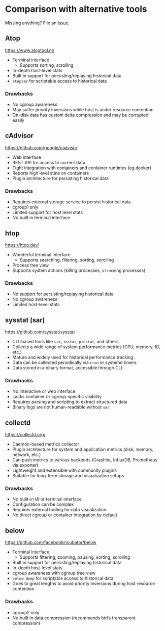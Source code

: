 # Comparison with alternative tools

Missing anything? File an
[issue](https://github.com/facebookincubator/below/issues).

## Atop

https://www.atoptool.nl/

* Terminal interface
  * Supports sorting, scrolling
* In-depth host-level stats
* Built in support for persisting/replaying historical data
* `atopsar` for scriptable access to historical data

### Drawbacks

* No cgroup awareness
* May suffer priority inversions while host is under resource contention
* On-disk data has custom delta compression and may be corrupted easily

## cAdvisor

https://github.com/google/cadvisor

* Web interface
* REST API for access to current data
* Tight integration with containers and container runtimes (eg docker)
* Reports high level stats on containers
* Plugin architecture for persisting historical data

### Drawbacks

* Requires external storage service to persist historical data
* cgroup1 only
* Limited support for host level stats
* No built in terminal interface

## htop

https://htop.dev/

* Wonderful terminal interface
  * Supports searching, filtering, sorting, scrolling
* Process tree view
* Supports system actions (killing processes, `strace`ing processes)

### Drawbacks

* No support for persisting/replaying historical data
* No cgroup awareness
* Limited host-level stats

## sysstat (sar)

https://github.com/sysstat/sysstat

* CLI-based tools like `sar`, `iostat`, `pidstat`, and others
* Collects a wide range of system performance metrics (CPU, memory, IO, etc.)
* Mature and widely used for historical performance tracking
* Data can be collected periodically via `cron` or systemd timers
* Data stored in a binary format, accessible through CLI

### Drawbacks

* No interactive or web interface
* Lacks container or cgroup-specific visibility
* Requires parsing and scripting to extract structured data
* Binary logs are not human-readable without `sar`

## collectd

https://collectd.org/

* Daemon-based metrics collector
* Plugin architecture for system and application metrics (disk, memory, network, etc.)
* Can push metrics to various backends (Graphite, InfluxDB, Prometheus via exporter)
* Lightweight and extensible with community plugins
* Suitable for long-term storage and visualization setups

### Drawbacks

* No built-in UI or terminal interface
* Configuration can be complex
* Requires external tooling for data visualization
* No direct cgroup or container integration by default

## below

https://github.com/facebookincubator/below

* Terminal interface
  * Supports filtering, zooming, pausing, sorting, scrolling
* Built in support for persisting/replaying historical data
* In-depth host-level stats
* cgroup awareness with cgroup tree view
* `below dump` for scriptable access to historical data
* Goes to great lengths to avoid priority inversions during host resource
  contention

### Drawbacks

* cgroup2 only
* No built in data compression (recommends btrfs transparent compression)

